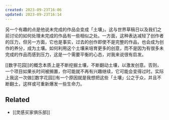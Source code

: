 ```yaml
---
created: 2023-09-23T16:06
updated: 2023-09-23T16:14
---
```

另一个有趣的点是他说未完成的作品会变成「土壤」。这与世界草稿日以及我们之前讨论的如何处理未完成的作品有一些相似之处。一方面，这种表达减轻了创作者的压力，但另一方面，它也是事实，过去的创作即使不是完整的作品，也会成为创作的养分，成为土壤。如何利用这个土壤来培育更多的创意，而不是因为有很多未完成的作品而感到压力，这是一个需要平衡的心态，对我来说很有启发。

[[数字花园]]的概念本质上是不断挖掘土壤，不断翻动土壤，以激发创意。否则，一个项目如果长时间被搁置，你可能就不再有兴趣继续，它可能会变得过时。实际上我这一次做[[数字花园]]有一个原因就是我想把这些「土壤」公之于众，并且不断翻土，这样或可重新爆发一些生命力。

## Related
- [[灵感买家俱乐部]]